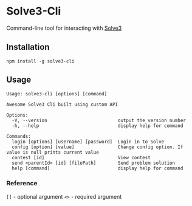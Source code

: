 # Solve3-Cli

Command-line tool for interacting with [Solve3](https://solve.edu.pl/)

## Installation

```shell
npm install -g solve3-cli
```

## Usage

```shell
Usage: solve3-cli [options] [command]

Awesome Solve3 Cli built using custom API

Options:
  -V, --version                          output the version number
  -h, --help                             display help for command

Commands:
  login [options] [username] [password]  Login in to Solve
  config [option] [value]                Change config option. If value is null prints current value
  contest [id]                           View contest
  send <parentId> [id] [filePath]        Send problem solution
  help [command]                         display help for command
```

### Reference

`[]` - optional argument
`<>` - required argument
